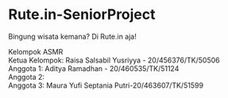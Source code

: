 # Rute.in-SeniorProject
Bingung wisata kemana? Di Rute.in aja!

Kelompok ASMR 
<br> Ketua Kelompok: Raisa Salsabil Yusriyya - 20/456376/TK/50506
<br> Anggota 1: Aditya Ramadhan - 20/460535/TK/51124
<br> Anggota 2: 
<br> Anggota 3: Maura Yufi Septania Putri-20/463607/TK/51599
